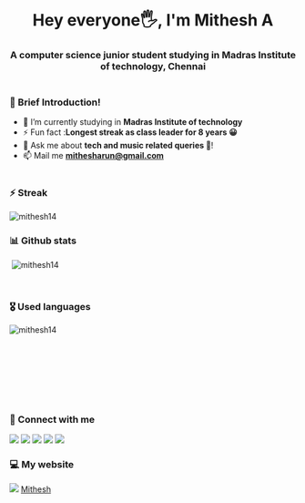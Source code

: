 <h1 align="center">Hey everyone🖐, I'm Mithesh A</h1>
<h3 align="center">A computer science junior student studying in Madras Institute of technology, Chennai <br><br></h3>
  
### 📝 Brief Introduction!
- 🔭 I’m currently studying in **Madras Institute of technology**
- ⚡ Fun fact :**Longest streak as class leader for 8 years 😀**
- 💬 Ask me about **tech and music related queries 🤩**!
- 📫 Mail me **mithesharun@gmail.com**<br><br>

### ⚡ Streak
<p><img align="center" src="https://github-readme-streak-stats.herokuapp.com/?user=mithesh14&theme=radical" alt="mithesh14" /></p>

### 📊 Github stats
<p>&nbsp;<img align="center" src="https://github-readme-stats.vercel.app/api?username=mithesh14&show_icons=true&locale=en&theme=radical" alt="mithesh14" /></p><br>

### 🎖️ Used languages
<p><img align="left" src="https://github-readme-stats.vercel.app/api/top-langs?username=mithesh14&show_icons=true&locale=en&layout=compact&theme=radical" alt="mithesh14" />&nbsp;&nbsp;&nbsp;</p><br><br><br><br><br><br>


### 🤟 Connect with me
[<img src = "https://img.shields.io/badge/linkedin-%230077B5.svg?&style=for-the-badge&logo=linkedin&logoColor=white&theme=radical">](https://www.linkedin.com/in/Mithesh14)
[<img src = "https://img.shields.io/badge/github-%2312100E.svg?&style=for-the-badge&logo=github&logoColor=white&theme=radical">](https://www.github.com/mithesh14)
[<img src = "https://img.shields.io/badge/hackerrank-%2322DC060.svg?&style=for-the-badge&logo=hackerrank&logoColor=white&theme=radical">](https://www.hackerrank.com/mithesharun)
[<img src = "https://img.shields.io/badge/instagram-%23DA2D7D.svg?&style=for-the-badge&logo=instagram&logoColor=white&theme=radical">](https://www.instagram.com/mithesh_14_) 
[<img src = "https://img.shields.io/badge/codechef-%23735940.svg?&style=for-the-badge&logo=codechef&logoColor=white&theme=radical">](https://www.hackerrank.com/mithesharun)

### 💻 My website
[<img src = "https://img.shields.io/badge/computer-%23735940.svg?&style=for-the-badge&logo=google&logoColor=white&theme=radical">](https://www.hackerrank.com/mithesharun)
 <a href="https://mithesh14.netlify.app/">Mithesh</a>
 <br><br>
 
